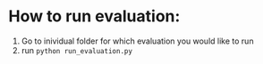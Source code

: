 # How to run evaluation:
1. Go to inividual folder for which evaluation you would like to run
2. run `python run_evaluation.py`
